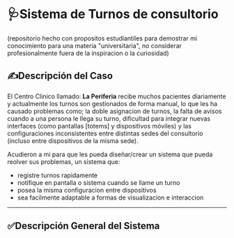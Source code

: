# 🩺Sistema de Turnos de consultorio
(repositorio hecho con propositos estudiantiles para demostrar mi conocimiento para una materia "universitaria", no considerar profesionalmente fuera de la inspiracion o la curiosidad)

## ✍️Descripción del Caso
El Centro Clinico llamado: **La Periferia** recibe muchos pacientes diariamente y actualmente los turnos son gestionados de forma manual, lo que les ha causado problemas como; la doble asignacion de turnos, la falta de avisos cuando a una persona le llega su turno, dificultad para integrar nuevas interfaces (como pantallas [totems] y dispositivos móviles) y las configuraciones inconsistentes entre distintas sedes del consultorio (incluso entre dispositivos de la misma sede).

Acudieron a mi para que les pueda diseñar/crear un sistema que pueda reolver sus problemas, un sistema que:
- registre turnos rapidamente
- notifique en pantalla o sistema cuando se llame un turno
- posea la misma configuracion entre dispositivos
- sea facilmente adaptable a formas de visualizacion e interaccion


---
## ✅Descripción General del Sistema

